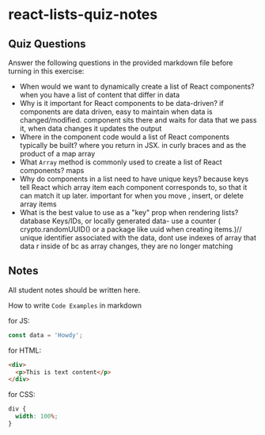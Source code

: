 # react-lists-quiz-notes

## Quiz Questions

Answer the following questions in the provided markdown file before turning in this exercise:

- When would we want to dynamically create a list of React components?
  when you have a list of content that differ in data
- Why is it important for React components to be data-driven?
  if components are data driven, easy to maintain when data is changed/modified. component sits there and waits for data that we pass it, when data changes it updates the output
- Where in the component code would a list of React components typically be built?
  where you return in JSX. in curly braces and as the product of a map array
- What `Array` method is commonly used to create a list of React components?
  maps
- Why do components in a list need to have unique keys?
  because keys tell React which array item each component corresponds to, so that it can match it up later. important for when you move , insert, or delete array items
- What is the best value to use as a "key" prop when rendering lists?
  database Keys/IDs, or locally generated data- use a counter ( crypto.randomUUID() or a package like uuid when creating items.)// unique identifier associated with the data, dont use indexes of array that data r inside of bc as array changes, they are no longer matching

## Notes

All student notes should be written here.

How to write `Code Examples` in markdown

for JS:

```javascript
const data = 'Howdy';
```

for HTML:

```html
<div>
  <p>This is text content</p>
</div>
```

for CSS:

```css
div {
  width: 100%;
}
```
